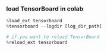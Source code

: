 ### load TensorBoard in colab
```python
%load_ext tensorboard
%tensorboard --logdir [log_dir_path]

# if you want to reload TensorBoard
%reload_ext tensorboard
```
